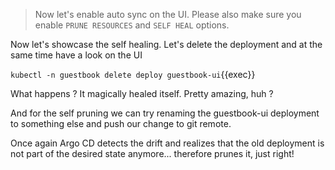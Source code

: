 > Now let's enable auto sync on the UI. Please also make sure you enable `PRUNE RESOURCES` and `SELF HEAL` options.

Now let's showcase the self healing.
Let's delete the deployment and at the same time have a look on the UI

`kubectl -n guestbook delete deploy guestbook-ui`{{exec}}

What happens ?
It magically healed itself. Pretty amazing, huh ?

And for the self pruning we can try renaming the guestbook-ui deployment to something else and push our change to git remote.

Once again Argo CD detects the drift and realizes that the old deployment is not part of the desired state anymore... therefore prunes it, just right!
